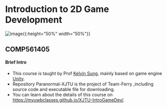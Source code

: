 # Introduction to 2D Game Development
![image](https://github.com/kiyotakali/Paranormal-XJTU/blob/main/ad1.png){{:height="50%" width="50%"}}
## COMP561405
#### Brief Intro
- This course is taught by Prof [Kelvin Sung](https://faculty.washington.edu/ksung/), mainly based on game engine [Unity](https://unity.com/cn).
- Repository Paranormal-XJTU is the project of Team-Ferry ,including source code and executable file for downloading.
- You can learn about the details of this course on https://myuwbclasses.github.io/XJTU-IntroGameDev/.


